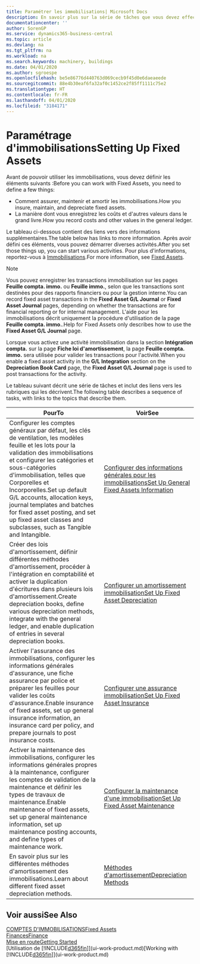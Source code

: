 ```yaml
---
title: Paramétrer les immobilisations| Microsoft Docs
description: En savoir plus sur la série de tâches que vous devez effectuer pour configurer les immobilisations, telles que les machines ou les bâtiments.
documentationcenter: ''
author: SorenGP
ms.service: dynamics365-business-central
ms.topic: article
ms.devlang: na
ms.tgt_pltfrm: na
ms.workload: na
ms.search.keywords: machinery, buildings
ms.date: 04/01/2020
ms.author: sgroespe
ms.openlocfilehash: be5e86776d440763d069cecb9f45d0e6daeaeede
ms.sourcegitcommit: 88e4b30eaf6fa32af0c1452ce2f85ff1111c75e2
ms.translationtype: HT
ms.contentlocale: fr-FR
ms.lasthandoff: 04/01/2020
ms.locfileid: "3184171"
---
```

# <a name="setting-up-fixed-assets"></a><span data-ttu-id="a9f6a-103">Paramétrage d'immobilisations</span><span class="sxs-lookup"><span data-stu-id="a9f6a-103">Setting Up Fixed Assets</span></span>
<span data-ttu-id="a9f6a-104">Avant de pouvoir utiliser les immobilisations, vous devez définir les éléments suivants :</span><span class="sxs-lookup"><span data-stu-id="a9f6a-104">Before you can work with Fixed Assets, you need to define a few things:</span></span>  

* <span data-ttu-id="a9f6a-105">Comment assurer, maintenir et amortir les immobilisations.</span><span class="sxs-lookup"><span data-stu-id="a9f6a-105">How you insure, maintain, and depreciate fixed assets.</span></span>  
* <span data-ttu-id="a9f6a-106">La manière dont vous enregistrez les coûts et d'autres valeurs dans le grand livre.</span><span class="sxs-lookup"><span data-stu-id="a9f6a-106">How you record costs and other values in the general ledger.</span></span>  

<span data-ttu-id="a9f6a-107">Le tableau ci-dessous contient des liens vers des informations supplémentaires.</span><span class="sxs-lookup"><span data-stu-id="a9f6a-107">The table below has links to more information.</span></span> <span data-ttu-id="a9f6a-108">Après avoir défini ces éléments, vous pouvez démarrer diverses activités.</span><span class="sxs-lookup"><span data-stu-id="a9f6a-108">After you set those things up, you can start various activities.</span></span> <span data-ttu-id="a9f6a-109">Pour plus d'informations, reportez-vous à [Immobilisations](fa-manage.md).</span><span class="sxs-lookup"><span data-stu-id="a9f6a-109">For more information, see [Fixed Assets](fa-manage.md).</span></span>  

> [!NOTE]  
>   <span data-ttu-id="a9f6a-110">Vous pouvez enregistrer les transactions immobilisation sur les pages **Feuille compta. immo.** ou **Feuille immo.**, selon que les transactions sont destinées pour des rapports financiers ou pour la gestion interne.</span><span class="sxs-lookup"><span data-stu-id="a9f6a-110">You can record fixed asset transactions in the **Fixed Asset G/L Journal** or **Fixed Asset Journal** pages, depending on whether the transactions are for financial reporting or for internal management.</span></span> <span data-ttu-id="a9f6a-111">L'aide pour les immobilisations décrit uniquement la procédure d'utilisation de la page **Feuille compta. immo.**.</span><span class="sxs-lookup"><span data-stu-id="a9f6a-111">Help for Fixed Assets only describes how to use the **Fixed Asset G/L Journal** page.</span></span>  

<span data-ttu-id="a9f6a-112">Lorsque vous activez une activité immobilisation dans la section **Intégration compta.** sur la page **Fiche loi d'amortissement**, la page **Feuille compta. immo.** sera utilisée pour valider les transactions pour l'activité.</span><span class="sxs-lookup"><span data-stu-id="a9f6a-112">When you enable a fixed asset activity in the **G/L Integration** section on the **Depreciation Book Card** page, the **Fixed Asset G/L Journal** page is used to post transactions for the activity.</span></span>

<span data-ttu-id="a9f6a-113">Le tableau suivant décrit une série de tâches et inclut des liens vers les rubriques qui les décrivent.</span><span class="sxs-lookup"><span data-stu-id="a9f6a-113">The following table describes a sequence of tasks, with links to the topics that describe them.</span></span>  

| <span data-ttu-id="a9f6a-114">Pour</span><span class="sxs-lookup"><span data-stu-id="a9f6a-114">To</span></span> | <span data-ttu-id="a9f6a-115">Voir</span><span class="sxs-lookup"><span data-stu-id="a9f6a-115">See</span></span> |
| --- | --- |
| <span data-ttu-id="a9f6a-116">Configurer les comptes généraux par défaut, les clés de ventilation, les modèles feuille et les lots pour la validation des immobilisations et configurer les catégories et sous-catégories d'immobilisation, telles que Corporelles et Incorporelles.</span><span class="sxs-lookup"><span data-stu-id="a9f6a-116">Set up default G/L accounts, allocation keys, journal templates and batches for fixed asset posting, and set up fixed asset classes and subclasses, such as Tangible and Intangible.</span></span> |[<span data-ttu-id="a9f6a-117">Configurer des informations générales pour les immobilisations</span><span class="sxs-lookup"><span data-stu-id="a9f6a-117">Set Up General Fixed Assets Information</span></span>](fa-how-setup-general.md) |
| <span data-ttu-id="a9f6a-118">Créer des lois d'amortissement, définir différentes méthodes d'amortissement, procéder à l'intégration en comptabilité et activer la duplication d'écritures dans plusieurs lois d'amortissement.</span><span class="sxs-lookup"><span data-stu-id="a9f6a-118">Create depreciation books, define various depreciation methods, integrate with the general ledger, and enable duplication of entries in several depreciation books.</span></span> |[<span data-ttu-id="a9f6a-119">Configurer un amortissement immobilisation</span><span class="sxs-lookup"><span data-stu-id="a9f6a-119">Set Up Fixed Asset Depreciation</span></span>](fa-how-setup-depreciation.md) |
| <span data-ttu-id="a9f6a-120">Activer l'assurance des immobilisations, configurer les informations générales d'assurance, une fiche assurance par police et préparer les feuilles pour valider les coûts d'assurance.</span><span class="sxs-lookup"><span data-stu-id="a9f6a-120">Enable insurance of fixed assets, set up general insurance information, an insurance card per policy, and prepare journals to post insurance costs.</span></span> |[<span data-ttu-id="a9f6a-121">Configurer une assurance immobilisation</span><span class="sxs-lookup"><span data-stu-id="a9f6a-121">Set Up Fixed Asset Insurance</span></span>](fa-how-setup-insurance.md) |
| <span data-ttu-id="a9f6a-122">Activer la maintenance des immobilisations, configurer les informations générales propres à la maintenance, configurer les comptes de validation de la maintenance et définir les types de travaux de maintenance.</span><span class="sxs-lookup"><span data-stu-id="a9f6a-122">Enable maintenance of fixed assets, set up general maintenance information, set up maintenance posting accounts, and define types of maintenance work.</span></span> |[<span data-ttu-id="a9f6a-123">Configurer la maintenance d'une immobilisation</span><span class="sxs-lookup"><span data-stu-id="a9f6a-123">Set Up Fixed Asset Maintenance</span></span>](fa-how-setup-maintenance.md) |
| <span data-ttu-id="a9f6a-124">En savoir plus sur les différentes méthodes d'amortissement des immobilisations.</span><span class="sxs-lookup"><span data-stu-id="a9f6a-124">Learn about different fixed asset depreciation methods.</span></span> |[<span data-ttu-id="a9f6a-125">Méthodes d'amortissement</span><span class="sxs-lookup"><span data-stu-id="a9f6a-125">Depreciation Methods</span></span>](fa-depreciation-methods.md) |

## <a name="see-also"></a><span data-ttu-id="a9f6a-126">Voir aussi</span><span class="sxs-lookup"><span data-stu-id="a9f6a-126">See Also</span></span>
[<span data-ttu-id="a9f6a-127">COMPTES D'IMMOBILISATIONS</span><span class="sxs-lookup"><span data-stu-id="a9f6a-127">Fixed Assets</span></span>](fa-manage.md)  
[<span data-ttu-id="a9f6a-128">Finances</span><span class="sxs-lookup"><span data-stu-id="a9f6a-128">Finance</span></span>](finance.md)  
[<span data-ttu-id="a9f6a-129">Mise en route</span><span class="sxs-lookup"><span data-stu-id="a9f6a-129">Getting Started</span></span>](product-get-started.md)  
<span data-ttu-id="a9f6a-130">[Utilisation de [!INCLUDE[d365fin](includes/d365fin_md.md)]](ui-work-product.md)</span><span class="sxs-lookup"><span data-stu-id="a9f6a-130">[Working with [!INCLUDE[d365fin](includes/d365fin_md.md)]](ui-work-product.md)</span></span>
